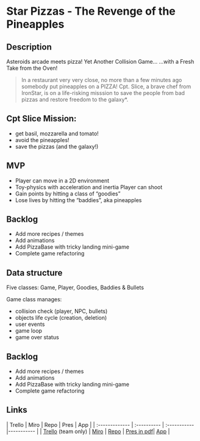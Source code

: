 # Star Pizzas - The Revenge of the Pineapples

## Description

Asteroids arcade meets pizza!
Yet Another Collision Game... ...with a Fresh Take from the Oven!

> In a restaurant very very close, no more than a few minutes ago somebody put pineapples on a PIZZA!
> Cpt. Slice, a brave chef from IronStar, is on a life-risking misssion to save the people from bad pizzas and restore freedom to the galaxy\*.

## Cpt Slice Mission:

- get basil, mozzarella and tomato!
- avoid the pineapples!
- save the pizzas (and the galaxy!)

## MVP 

- Player can move in a 2D environment
- Toy-physics with acceleration and inertia Player can shoot
- Gain points by hitting a class of “goodies”
- Lose lives by hitting the “baddies”, aka pineapples

## Backlog

- Add more recipes / themes
- Add animations
- Add PizzaBase with tricky landing mini-game
- Complete game refactoring

## Data structure

Five classes: Game, Player, Goodies, Baddies & Bullets

Game class manages:

- collision check (player, NPC, bullets)
- objects life cycle (creation, deletion)
- user events
- game loop
- game over status

## Backlog

- Add more recipes / themes
- Add animations
- Add PizzaBase with tricky landing mini-game
- Complete game refactoring

## Links

| Trello        | Miro | Repo     | Pres   | App |
| :------------- | :---------- | :----------- |----------- |
| [Trello](https://trello.com/b/YHNg1fm3/star-pizzas) (team only) |  [Miro](https://miro.com/app/board/o9J_lX36If8=/) | [Repo](http://github.com/dimitrijd-iron/star-pizzas) | [Pres in pdf](https://github.com/dimitrijd-iron/star-pizzas/blob/master/doc/StarPizzasPres.pdf)| [App](http://dimitrijd-iron.github.io/star-pizzas/) |
 


